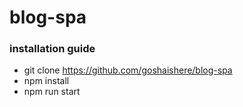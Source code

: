 # blog-spa

### installation guide

 + git clone https://github.com/goshaishere/blog-spa
 + npm install
 + npm run start
